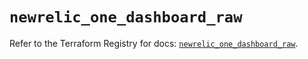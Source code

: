 # `newrelic_one_dashboard_raw`

Refer to the Terraform Registry for docs: [`newrelic_one_dashboard_raw`](https://registry.terraform.io/providers/newrelic/newrelic/3.64.0/docs/resources/one_dashboard_raw).
